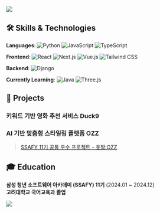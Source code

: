 <img src="https://capsule-render.vercel.app/api?type=waving&color=007fff&section=header&text=Hayeon%20Kim&height=250&fontColor=ffffff" />

## 🛠️ Skills & Technologies
**Languages**:
  ![Python](https://img.shields.io/badge/-Python-3776AB?logo=python&logoColor=white)
  ![JavaScript](https://img.shields.io/badge/-JavaScript-F7DF1E?logo=javascript&logoColor=black)
  ![TypeScript](https://img.shields.io/badge/-TypeScript-3178C6?logo=typescript&logoColor=white)

**Frontend**:
  ![React](https://img.shields.io/badge/-React-61DAFB?logo=react&logoColor=black)
  ![Next.js](https://img.shields.io/badge/-Next.js-000000?logo=next.js&logoColor=white)
  ![Vue.js](https://img.shields.io/badge/-Vue.js-4FC08D?logo=vue.js&logoColor=white)
  ![Tailwind CSS](https://img.shields.io/badge/-Tailwind%20CSS-38B2AC?logo=tailwind-css&logoColor=white)

**Backend**:
  ![Django](https://img.shields.io/badge/-Django-092D40?logo=django&logoColor=white)

**Currently Learning**:
  ![Java](https://img.shields.io/badge/-Java-007396?logo=java&logoColor=white)
  ![Three.js](https://img.shields.io/badge/-Three.js-000000?logo=three.js&logoColor=white)

## 🎯 Projects
### 키워드 기반 영화 추천 서비스 Duck9
### AI 기반 맞춤형 스타일링 플랫폼 OZZ
> [SSAFY 11기 공통 우수 프로젝트 - 옷짱:OZZ](https://github.com/doongyeop/OZZ)

## 🎓 Education
  **삼성 청년 소프트웨어 아카데미 (SSAFY) 11기** (2024.01 ~ 2024.12)  
  **고려대학교 국어교육과 졸업**

<img src="https://capsule-render.vercel.app/api?type=waving&color=007fff&section=footer&height=150" />
